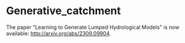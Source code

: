 # Generative_catchment
The paper "Learning to Generate Lumped Hydrological Models" is now available: http://arxiv.org/abs/2309.09904.
